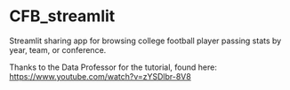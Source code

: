 # CFB_streamlit

Streamlit sharing app for browsing college football player passing stats by year, team, or conference.

Thanks to the Data Professor for the tutorial, found here: https://www.youtube.com/watch?v=zYSDlbr-8V8
